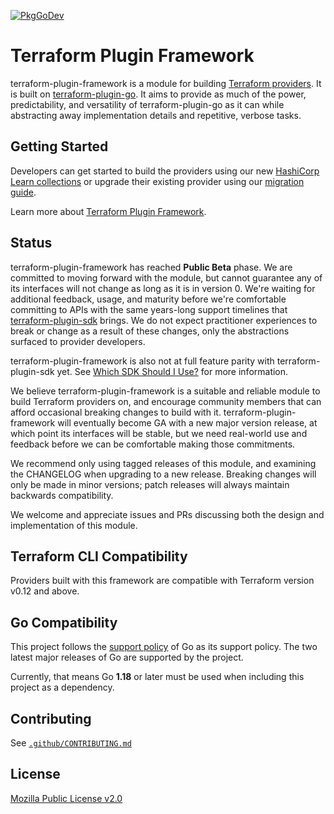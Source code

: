 [![PkgGoDev](https://pkg.go.dev/badge/github.com/hashicorp/terraform-plugin-framework)](https://pkg.go.dev/github.com/hashicorp/terraform-plugin-framework)

# Terraform Plugin Framework

terraform-plugin-framework is a module for building [Terraform providers](https://www.terraform.io/language/providers). It is built on [terraform-plugin-go](https://github.com/hashicorp/terraform-plugin-go). It aims to provide as much of the power, predictability, and versatility of terraform-plugin-go as it can while abstracting away implementation details and repetitive, verbose tasks.

## Getting Started

Developers can get started to build the providers using our new [HashiCorp Learn collections](https://developer.hashicorp.com/terraform/tutorials/providers/plugin-framework-create) or upgrade their existing provider using our [migration guide](https://www.terraform.io/plugin/framework/migrating). 

Learn more about [Terraform Plugin Framework](https://www.terraform.io/plugin/framework).

## Status

terraform-plugin-framework has reached **Public Beta** phase. We are committed to moving forward with the module, but cannot guarantee any of its interfaces will not change as long as it is in version 0. We're waiting for additional feedback, usage, and maturity before we're comfortable committing to APIs with the same years-long support timelines that [terraform-plugin-sdk](https://github.com/hashicorp/terraform-plugin-sdk) brings. We do not expect practitioner experiences to break or change as a result of these changes, only the abstractions surfaced to provider developers.

terraform-plugin-framework is also not at full feature parity with terraform-plugin-sdk yet. See [Which SDK Should I Use?](https://terraform.io/docs/plugin/which-sdk.html) for more information.

We believe terraform-plugin-framework is a suitable and reliable module to build Terraform providers on, and encourage community members that can afford occasional breaking changes to build with it. terraform-plugin-framework will eventually become GA with a new major version release, at which point its interfaces will be stable, but we need real-world use and feedback before we can be comfortable making those commitments. 

We recommend only using tagged releases of this module, and examining the CHANGELOG when upgrading to a new release. Breaking changes will only be made in minor versions; patch releases will always maintain backwards compatibility.

We welcome and appreciate issues and PRs discussing both the design and implementation of this module.

## Terraform CLI Compatibility

Providers built with this framework are compatible with Terraform version v0.12 and above.

## Go Compatibility

This project follows the [support policy](https://golang.org/doc/devel/release.html#policy) of Go as its support policy. The two latest major releases of Go are supported by the project.

Currently, that means Go **1.18** or later must be used when including this project as a dependency.

## Contributing

See [`.github/CONTRIBUTING.md`](https://github.com/hashicorp/terraform-plugin-framework/blob/main/.github/CONTRIBUTING.md)

## License

[Mozilla Public License v2.0](https://github.com/hashicorp/terraform-plugin-framework/blob/main/LICENSE)
